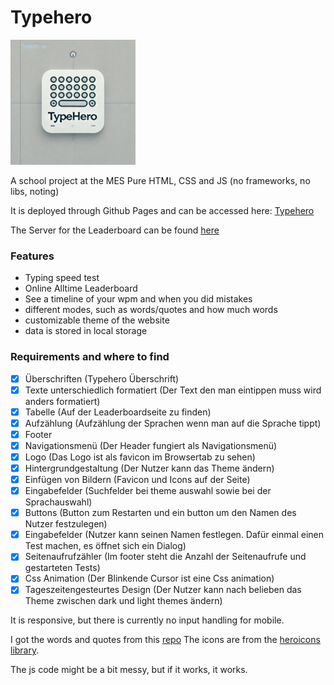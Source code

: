 # Typehero 
<img src="project_image.png" alt="logo" width="200"/>

A school project at the MES
Pure HTML, CSS and JS (no frameworks, no libs, noting)

It is deployed through Github Pages and can be accessed here: [Typehero](https://oxelf.github.io/typehero/)

The Server for the Leaderboard can be found [here](https://github.com/oxelf/typehero-server/) 

### Features
- Typing speed test
- Online Alltime Leaderboard
- See a timeline of your wpm and when you did mistakes
- different modes, such as words/quotes and how much words
- customizable theme of the website
- data is stored in local storage

### Requirements and where to find
- [x] Überschriften (Typehero Überschrift)
- [x] Texte unterschiedlich formatiert (Der Text den man eintippen muss wird anders formatiert)
- [x] Tabelle (Auf der Leaderboardseite zu finden)
- [x] Aufzählung (Aufzählung der Sprachen wenn man auf die Sprache tippt)
- [x] Footer 
- [x] Navigationsmenü (Der Header fungiert als Navigationsmenü)
- [x] Logo (Das Logo ist als favicon im Browsertab zu sehen)
- [x] Hintergrundgestaltung (Der Nutzer kann das Theme ändern)
- [x] Einfügen von Bildern (Favicon und Icons auf der Seite)
- [x] Eingabefelder (Suchfelder bei theme auswahl sowie bei der Sprachauswahl)
- [x] Buttons (Button zum Restarten und ein button um den Namen des Nutzer festzulegen)
- [x] Eingabefelder (Nutzer kann seinen Namen festlegen. Dafür einmal einen Test machen, es öffnet sich ein Dialog)
- [x] Seitenaufrufzähler (Im footer steht die Anzahl der Seitenaufrufe und gestarteten Tests)
- [x] Css Animation (Der Blinkende Cursor ist eine Css animation)
- [x] Tageszeitengesteurtes Design (Der Nutzer kann nach belieben das Theme zwischen dark und light themes ändern)

It is responsive, but there is currently no input handling for mobile.

I got the words and quotes from this [repo](https://github.com/monkeytypegame/monkeytype/blob/master/frontend/static/quotes/german.json)
The icons are from the [heroicons library](https://heroicons.com).

The js code might be a bit messy, but if it works, it works.
